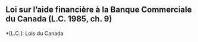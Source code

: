 ## Loi sur l’aide financière à la Banque Commerciale du Canada (L.C. 1985, ch. 9)
  *[L.C.]: Lois du Canada
